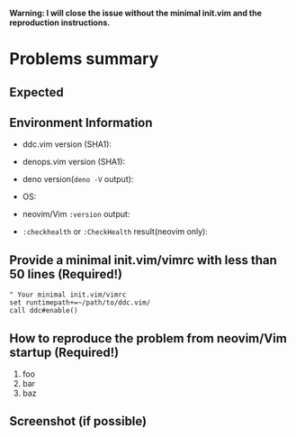 **Warning: I will close the issue without the minimal init.vim and the
reproduction instructions.**

# Problems summary

## Expected

## Environment Information

- ddc.vim version (SHA1):

- denops.vim version (SHA1):

- deno version(`deno -V` output):

- OS:

- neovim/Vim `:version` output:

- `:checkhealth` or `:CheckHealth` result(neovim only):

## Provide a minimal init.vim/vimrc with less than 50 lines (Required!)

```vim
" Your minimal init.vim/vimrc
set runtimepath+=~/path/to/ddc.vim/
call ddc#enable()
```

## How to reproduce the problem from neovim/Vim startup (Required!)

1. foo
2. bar
3. baz

## Screenshot (if possible)
